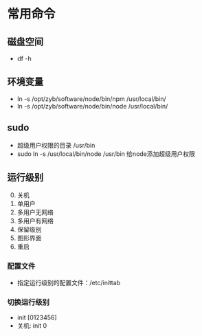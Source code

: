# 常用命令
## 磁盘空间
  - df -h

## 环境变量
  - ln -s /opt/zyb/software/node/bin/npm /usr/local/bin/ 
  - ln -s /opt/zyb/software/node/bin/node /usr/local/bin/ 
## sudo 
  - 超级用户权限的目录 /usr/bin
  - sudo ln -s /usr/local/bin/node /usr/bin  给node添加超级用户权限

## 运行级别
  0. 关机
  1. 单用户
  2. 多用户无网络
  3. 多用户有网络
  4. 保留级别
  5. 图形界面
  6. 重启
### 配置文件
  - 指定运行级别的配置文件：/etc/inittab
### 切换运行级别
  - init [0123456]
  - 关机: init 0
